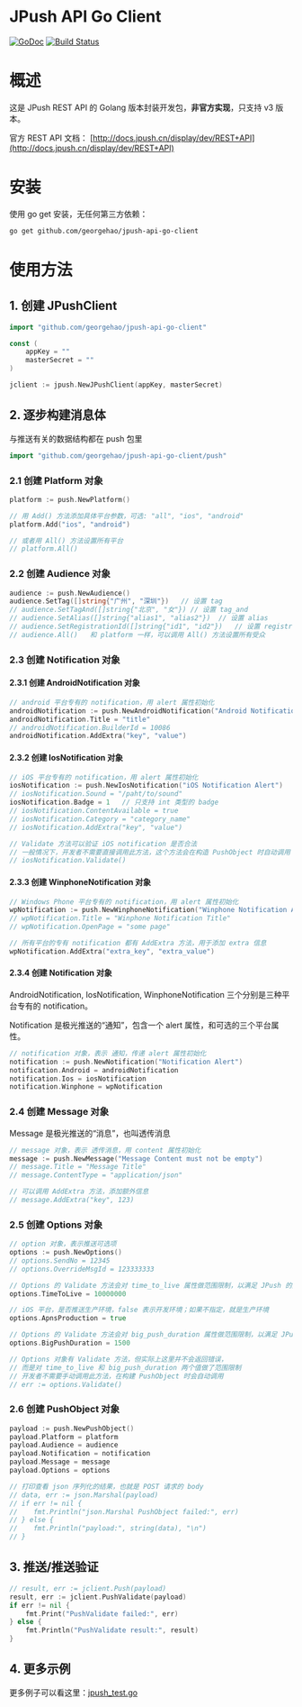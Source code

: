JPush API Go Client
====================

[![GoDoc](https://godoc.org/github.com/georgehao/jpush-api-go-client?status.svg)](https://godoc.org/github.com/georgehao/jpush-api-go-client) [![Build Status](https://travis-ci.org/DeanThompson/jpush-api-go-client.svg?branch=master)](https://travis-ci.org/DeanThompson/jpush-api-go-client)

# 概述

这是 JPush REST API 的 Golang 版本封装开发包，**非官方实现**，只支持 v3 版本。

官方 REST API 文档： [http://docs.jpush.cn/display/dev/REST+API](http://docs.jpush.cn/display/dev/REST+API)

# 安装

使用 go get 安装，无任何第三方依赖：

```sh
go get github.com/georgehao/jpush-api-go-client
```

# 使用方法

## 1. 创建 JPushClient

```go
import "github.com/georgehao/jpush-api-go-client"

const (
    appKey = ""
    masterSecret = ""
)

jclient := jpush.NewJPushClient(appKey, masterSecret)
```

## 2. 逐步构建消息体

与推送有关的数据结构都在 push 包里

```go
import "github.com/georgehao/jpush-api-go-client/push"
```

### 2.1 创建 Platform 对象

```go
platform := push.NewPlatform()

// 用 Add() 方法添加具体平台参数，可选: "all", "ios", "android"
platform.Add("ios", "android")

// 或者用 All() 方法设置所有平台
// platform.All()
```

### 2.2 创建 Audience 对象

```go
audience := push.NewAudience()
audience.SetTag([]string{"广州", "深圳"})   // 设置 tag
// audience.SetTagAnd([]string{"北京", "女"}) // 设置 tag_and
// audience.SetAlias([]string{"alias1", "alias2"})  // 设置 alias
// audience.SetRegistrationId([]string{"id1", "id2"})   // 设置 registration_id
// audience.All()   和 platform 一样，可以调用 All() 方法设置所有受众
```

### 2.3 创建 Notification 对象

#### 2.3.1 创建 AndroidNotification 对象

```go
// android 平台专有的 notification，用 alert 属性初始化
androidNotification := push.NewAndroidNotification("Android Notification Alert")
androidNotification.Title = "title"
// androidNotification.BuilderId = 10086
androidNotification.AddExtra("key", "value")
```

#### 2.3.2 创建 IosNotification 对象

```go
// iOS 平台专有的 notification，用 alert 属性初始化
iosNotification := push.NewIosNotification("iOS Notification Alert")
// iosNotification.Sound = "/paht/to/sound"
iosNotification.Badge = 1   // 只支持 int 类型的 badge
// iosNotification.ContentAvailable = true
// iosNotification.Category = "category_name"
// iosNotification.AddExtra("key", "value")

// Validate 方法可以验证 iOS notification 是否合法
// 一般情况下，开发者不需要直接调用此方法，这个方法会在构造 PushObject 时自动调用
// iosNotification.Validate()
```

#### 2.3.3 创建 WinphoneNotification 对象

```go
// Windows Phone 平台专有的 notification，用 alert 属性初始化
wpNotification := push.NewWinphoneNotification("Winphone Notification Alert")
// wpNotification.Title = "Winphone Notification Title"
// wpNotification.OpenPage = "some page"

// 所有平台的专有 notification 都有 AddExtra 方法，用于添加 extra 信息
wpNotification.AddExtra("extra_key", "extra_value")
```

#### 2.3.4 创建 Notification 对象

AndroidNotification, IosNotification, WinphoneNotification 三个分别是三种平台专有的 notification。

Notification 是极光推送的“通知”，包含一个 alert 属性，和可选的三个平台属性。

```go
// notification 对象，表示 通知，传递 alert 属性初始化
notification := push.NewNotification("Notification Alert")
notification.Android = androidNotification
notification.Ios = iosNotification
notification.Winphone = wpNotification
```

### 2.4 创建 Message 对象

Message 是极光推送的“消息”，也叫透传消息

```go
// message 对象，表示 透传消息，用 content 属性初始化
message := push.NewMessage("Message Content must not be empty")
// message.Title = "Message Title"
// message.ContentType = "application/json"

// 可以调用 AddExtra 方法，添加额外信息
// message.AddExtra("key", 123)
```

### 2.5 创建 Options 对象

```go
// option 对象，表示推送可选项
options := push.NewOptions()
// options.SendNo = 12345
// options.OverrideMsgId = 123333333

// Options 的 Validate 方法会对 time_to_live 属性做范围限制，以满足 JPush 的规范
options.TimeToLive = 10000000

// iOS 平台，是否推送生产环境，false 表示开发环境；如果不指定，就是生产环境
options.ApnsProduction = true

// Options 的 Validate 方法会对 big_push_duration 属性做范围限制，以满足 JPush 的规范
options.BigPushDuration = 1500

// Options 对象有 Validate 方法，但实际上这里并不会返回错误，
// 而是对 time_to_live 和 big_push_duration 两个值做了范围限制
// 开发者不需要手动调用此方法，在构建 PushObject 时会自动调用
// err := options.Validate()
```

### 2.6 创建 PushObject 对象

```go
payload := push.NewPushObject()
payload.Platform = platform
payload.Audience = audience
payload.Notification = notification
payload.Message = message
payload.Options = options

// 打印查看 json 序列化的结果，也就是 POST 请求的 body
// data, err := json.Marshal(payload)
// if err != nil {
//    fmt.Println("json.Marshal PushObject failed:", err)
// } else {
//    fmt.Println("payload:", string(data), "\n")
// }
```

## 3. 推送/推送验证

```go
// result, err := jclient.Push(payload)
result, err := jclient.PushValidate(payload)
if err != nil {
    fmt.Print("PushValidate failed:", err)
} else {
    fmt.Println("PushValidate result:", result)
}
```

## 4. 更多示例

更多例子可以看这里：[jpush_test.go](jpush_test.go)
